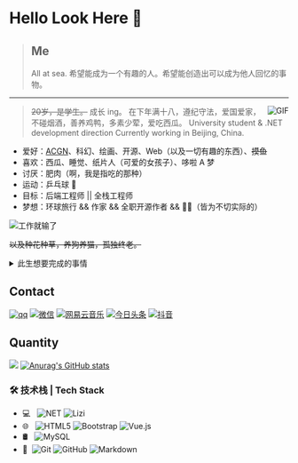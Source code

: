 # Hello Look Here 👋

> ## Me
>
> All at sea.
> 希望能成为一个有趣的人。希望能创造出可以成为他人回忆的事物。

---

<img align="right" alt="GIF" src="https://cdn.jsdelivr.net/gh/Liziwangli/MyblogImage/image/LiziGitIcon/comn.gif" />



> ~~20岁，是学生。~~ 成长 ing。
> 在下年满十八，遵纪守法，爱国爱家，不碰烟酒，善养鸡鸭，多素少荤，爱吃西瓜。
> University student & .NET development direction
> Currently working in Beijing, China.

- 爱好：[ACGN](https://baike.baidu.com/item/ACGN)、科幻、绘画、开源、Web（以及一切有趣的东西）、~~摸鱼~~
- 喜欢：西瓜、睡觉、纸片人（可爱的女孩子）、哆啦 A 梦
- 讨厌：肥肉（啊，我是指吃的那种）
- 运动：乒乓球 🏓 
- 目标：后端工程师 || 全栈工程师
- 梦想：环球旅行 && 作家  && 全职开源作者 && 🦸‍♂️（皆为不切实际的）

![工作就输了](https://cdn.jsdelivr.net/gh/YunYouJun/cdn/img/meme/no-work.jpg)

~~以及种花种草，养狗养猫，孤独终老。~~

<details>
<summary>此生想要完成的事情</summary>


- [ ] 写一本值得出版的书

- [ ] 做一款值得发售的游戏

- [ ] 做一部有故事的动画短片

- [ ] 画一本有趣的短篇漫画

- [ ] 写一首藏有回忆的歌

- [ ] 在乡村老家有一栋按照自己想法建造的房子

- [x] 成为一个自己不讨厌的、有趣的人

  

  </details>

## Contact
[![qq](https://cdn.jsdelivr.net/gh/Liziwangli/MyblogImage/image/LiziGitIcon/qq.svg)](https://baidu.com)
[![微信](https://cdn.jsdelivr.net/gh/Liziwangli/MyblogImage/image/LiziGitIcon/微信.svg)](https://cdn.jsdelivr.net/gh/Liziwangli/MyblogImage/weixin.png)
[![网易云音乐](https://cdn.jsdelivr.net/gh/Liziwangli/MyblogImage/image/LiziGitIcon/网易云音乐-01.svg)](https://baicu.com)
[![今日头条](https://cdn.jsdelivr.net/gh/Liziwangli/MyblogImage/image/LiziGitIcon/头条样式.svg)](https://baicu.com)
[![抖音](https://cdn.jsdelivr.net/gh/Liziwangli/MyblogImage/image/LiziGitIcon/抖音.svg)](https://baicu.com)

## Quantity
![](https://visitor-badge.glitch.me/badge?page_id=Liziwangli)
[![Anurag's GitHub stats](https://github-readme-stats.vercel.app/api?username=Liziwangli&show_icons=true&theme=cobalt)](https://github.com/anuraghazra/github-readme-stats)

### 🛠 技术栈 | Tech Stack
- 💻 &#160; ![NET](https://cdn.jsdelivr.net/gh/Liziwangli/MyblogImage/image/LiziGitIcon/net.png)
  ![Lizi](https://img.shields.io/badge/Blog-Https%3A%2F%2FLizi--nb.cn-orange)
- 🌐 &#160; ![HTML5](https://img.shields.io/badge/-HTML5-333333?style=flat&logo=HTML5)
  ![Bootstrap](https://img.shields.io/badge/-Bootstrap-333333?style=flat&logo=bootstrap&logoColor=563D7C)
  ![Vue.js](https://img.shields.io/badge/-VueJS-333333?style=flat&logo=Vue.js)
- 🛢 &#160; ![MySQL](https://img.shields.io/badge/-MySQL-333333?style=flat&logo=mysql)
- 🔧 &#160;![Git](https://img.shields.io/badge/-Git-333333?style=flat&logo=git)
  ![GitHub](https://img.shields.io/badge/-GitHub-333333?style=flat&logo=github)
  ![Markdown](https://img.shields.io/badge/-Markdown-333333?style=flat&logo=markdown)

